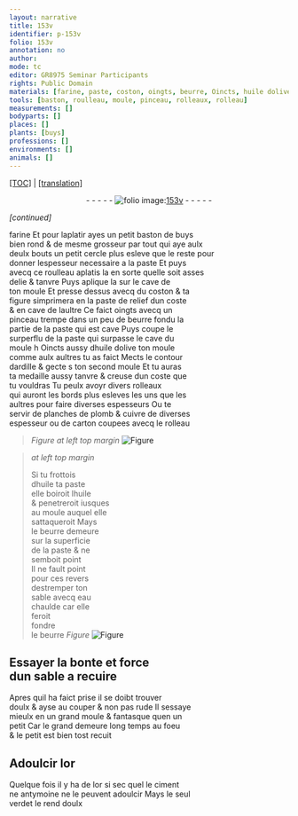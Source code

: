 ```yaml
---
layout: narrative
title: 153v
identifier: p-153v
folio: 153v
annotation: no
author:
mode: tc
editor: GR8975 Seminar Participants
rights: Public Domain
materials: [farine, paste, coston, oingts, beurre, Oincts, huile dolive, ardille, plomb, cuivre, carton, huile, eau, or, ciment, antymoine, verdet]
tools: [baston, roulleau, moule, pinceau, rolleaux, rolleau]
measurements: []
bodyparts: []
places: []
plants: [buys]
professions: []
environments: []
animals: []
---
```


<p><a href="{{ site.baseurl }}/diplomatic/">[TOC]</a> | <a href="{{ site.baseurl }}/texts/p-153v_tl/" target="_blank">[translation]</a></p><div class="folio" align="center">- - - - - <a href="http://gallica.bnf.fr/ark:/12148/btv1b10500001g/f312.image" target="_blank"><img src="https://cu-mkp.github.io/2017-workshop-edition/assets/photo-icon.png" alt="folio image: " style="display:inline-block; margin-bottom:-3px;"/>153v</a> - - - - - </div>  
 
*[continued]*
  
<span class="m">farine</span> Et pour laplatir ayes un petit <span class="tl">baston</span> de <span class="pa">buys</span><br/> bien rond & de mesme grosseur par tout qui aye aulx<br/> deulx bouts un petit cercle plus esleve que le reste pour<br/> donner lespesseur necessaire a la <span class="m">paste</span> Et puys<br/> avecq ce <span class="tl">roulleau</span> aplatis la en sorte quelle soit asses<br/> delie & tanvre Puys aplique la sur le cave de <br/> ton <span class="tl">moule</span> Et presse dessus avecq du <span class="m">coston</span> & ta<br/> figure simprimera en la <span class="m">paste</span> de relief dun coste<br/> & en cave de laultre Ce faict <span class="m">oingts</span> avecq un<br/> <span class="tl">pinceau</span> trempe dans un peu de <span class="m">beurre</span> fondu la<br/> partie de la <span class="m">paste</span> qui est cave Puys coupe le<br/> surperflu de la <span class="m">paste</span> qui surpasse le cave du<br/> <span class="tl">moule</span> <span class="del">h</span> <span class="m">Oincts</span> aussy d<span class="m">huile dolive</span> ton <span class="tl">moule</span><br/> co<span class="exp">mm</span>e aulx aultres tu as faict Mects le contour<br/> d<span class="m">ardille</span> & gecte <span class="del">s</span> ton second <span class="tl">moule</span> Et tu auras<br/> ta medaille aussy tanvre & creuse dun coste que<br/> tu vouldras Tu peulx avoyr divers <span class="tl">rolleaux</span><br/> qui auront les bords plus esleves les uns que les<br/> aultres pour faire diverses espesseurs Ou te<br/> servir de planches de <span class="m">plomb</span> & <span class="m">cuivre</span> de diverses<br/> espesseur ou de <span class="m">carton</span> coupees avecq le <span class="tl">rolleau</span>
 
> *Figure*
> *at left top margin*
> <a href="https://drive.google.com/open?id=0B9-oNrvWdlO5czR5TF9scDhsSG8" target="_blank"><img src="https://cu-mkp.github.io/GR8975-edition/assets/photo-icon.png" alt="Figure" style="display:inline-block; margin-bottom:-3px;"/></a>
 
> *at left top margin*
> 
> 
>  Si tu frottois<br/> d<span class="m">huile</span> ta <span class="m">paste</span><br/> elle boiroit l<span class="m">huile</span><br/> & penetreroit iusques<br/> au <span class="tl">moule</span> auquel elle<br/> sattaqueroit Mays<br/> le <span class="m">beurre</span> demeure<br/> sur la superficie<br/> de la <span class="m">paste</span> & ne<br/> semboit point<br/> Il ne fault point<br/> pour ces revers<br/> destremper ton<br/> sable avecq <span class="m">eau</span><br/> chaulde car elle<br/> feroit<br/> fondre<br/> le <span class="m">beurre</span> 
> *Figure*
> <a href="https://drive.google.com/open?id=0B9-oNrvWdlO5c3FRZnZSMnU1Njg" target="_blank"><img src="https://cu-mkp.github.io/GR8975-edition/assets/photo-icon.png" alt="Figure" style="display:inline-block; margin-bottom:-3px;"/></a>
 
 
 
  

## Essayer la bonte et force<br/> dun sable a recuire 

 
Apres quil ha faict prise il se doibt trouver<br/> doulx & ayse au couper & non pas rude Il sessaye<br/> mieulx en un grand <span class="tl">moule</span> & fantasque quen un<br/> petit Car le grand demeure long temps au foeu<br/> & le petit est bien tost recuit
 
 
  

## Adoulcir l<span class="m">or</span>

 
Quelque fois il y ha de l<span class="m">or</span> si sec que<span class="del">l</span> le <span class="m">ciment</span><br/> ne <span class="m">antymoine</span> ne le peuvent adoulcir Mays le seul<br/> <span class="m">verdet</span> le rend doulx
 

